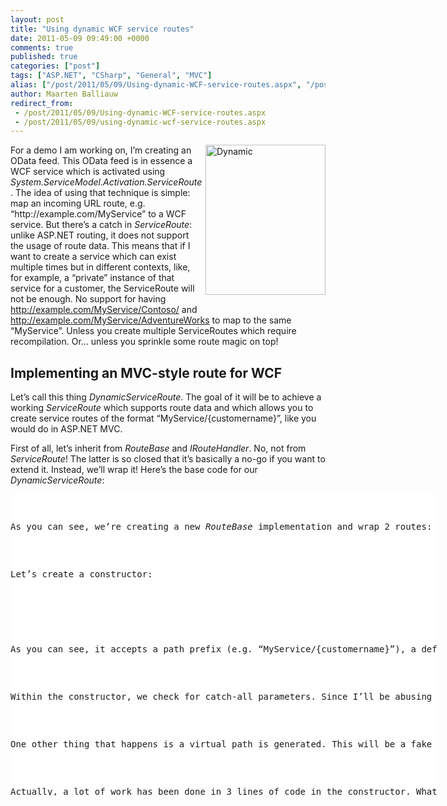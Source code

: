 ```yaml
---
layout: post
title: "Using dynamic WCF service routes"
date: 2011-05-09 09:49:00 +0000
comments: true
published: true
categories: ["post"]
tags: ["ASP.NET", "CSharp", "General", "MVC"]
alias: ["/post/2011/05/09/Using-dynamic-WCF-service-routes.aspx", "/post/2011/05/09/using-dynamic-wcf-service-routes.aspx"]
author: Maarten Balliauw
redirect_from:
 - /post/2011/05/09/Using-dynamic-WCF-service-routes.aspx
 - /post/2011/05/09/using-dynamic-wcf-service-routes.aspx
---
```

<p><a href="http://visiting-dubai-guide.com/Dynamic_Tower_Dubai.html" target="_blank"><img style="margin: 0px 0px 5px 5px; display: inline; float: right" title="Dynamic" alt="Dynamic" align="right" src="http://visiting-dubai-guide.com/dubai/dynamic_tower/Dynamic-tower-Dubai.jpg" width="192" height="240" /></a>For a demo I am working on, I’m creating an OData feed. This OData feed is in essence a WCF service which is activated using <em>System.ServiceModel.Activation.ServiceRoute</em>. The idea of using that technique is simple: map an incoming URL route, e.g. “http://example.com/MyService” to a WCF service. But there’s a catch in <em>ServiceRoute</em>: unlike ASP.NET routing, it does not support the usage of route data. This means that if I want to create a service which can exist multiple times but in different contexts, like, for example, a “private” instance of that service for a customer, the ServiceRoute will not be enough. No support for having <a href="http://example.com/MyService/Contoso/">http://example.com/MyService/Contoso/</a> and <a href="http://example.com/MyService/AdventureWorks">http://example.com/MyService/AdventureWorks</a> to map to the same “MyService”. Unless you create multiple ServiceRoutes which require recompilation. Or… unless you sprinkle some route magic on top!</p>  <h2>Implementing an MVC-style route for WCF</h2>  <p>Let’s call this thing <em>DynamicServiceRoute</em>. The goal of it will be to achieve a working <em>ServiceRoute</em> which supports route data and which allows you to create service routes of the format “MyService/{customername}”, like you would do in ASP.NET MVC.</p>  <p>First of all, let’s inherit from <em>RouteBase</em> and <em>IRouteHandler</em>. No, not from <em>ServiceRoute</em>! The latter is so closed that it’s basically a no-go if you want to extend it. Instead, we’ll wrap it! Here’s the base code for our <em>DynamicServiceRoute</em>:</p>  <div style="padding-bottom: 0px; margin: 0px; padding-left: 0px; padding-right: 0px; display: inline; float: none; padding-top: 0px" id="scid:9D7513F9-C04C-4721-824A-2B34F0212519:63c4cefa-6055-4568-88e4-122295d68570" class="wlWriterEditableSmartContent"><pre style=" width: 682px; height: 482px;background-color:White;overflow: auto;"><div><!--

Code highlighting produced by Actipro CodeHighlighter (freeware)
http://www.CodeHighlighter.com/

--><span style="color: #008080;"> 1</span> <span style="color: #0000FF;">public</span><span style="color: #000000;"> </span><span style="color: #0000FF;">class</span><span style="color: #000000;"> DynamicServiceRoute
</span><span style="color: #008080;"> 2</span> <span style="color: #000000;">    </span><span style="color: #000000;">:</span><span style="color: #000000;"> RouteBase</span><span style="color: #000000;">,</span><span style="color: #000000;"> IRouteHandler
</span><span style="color: #008080;"> 3</span> <span style="color: #000000;">{
</span><span style="color: #008080;"> 4</span> <span style="color: #000000;">    </span><span style="color: #0000FF;">private</span><span style="color: #000000;"> </span><span style="color: #0000FF;">string</span><span style="color: #000000;"> virtualPath </span><span style="color: #000000;">=</span><span style="color: #000000;"> </span><span style="color: #0000FF;">null</span><span style="color: #000000;">;
</span><span style="color: #008080;"> 5</span> <span style="color: #000000;">    </span><span style="color: #0000FF;">private</span><span style="color: #000000;"> ServiceRoute innerServiceRoute </span><span style="color: #000000;">=</span><span style="color: #000000;"> </span><span style="color: #0000FF;">null</span><span style="color: #000000;">;
</span><span style="color: #008080;"> 6</span> <span style="color: #000000;">    </span><span style="color: #0000FF;">private</span><span style="color: #000000;"> Route innerRoute </span><span style="color: #000000;">=</span><span style="color: #000000;"> </span><span style="color: #0000FF;">null</span><span style="color: #000000;">;
</span><span style="color: #008080;"> 7</span> <span style="color: #000000;">
</span><span style="color: #008080;"> 8</span> <span style="color: #000000;">    </span><span style="color: #0000FF;">public</span><span style="color: #000000;"> </span><span style="color: #0000FF;">static</span><span style="color: #000000;"> RouteData GetCurrentRouteData()
</span><span style="color: #008080;"> 9</span> <span style="color: #000000;">    {
</span><span style="color: #008080;">10</span> <span style="color: #000000;">    }
</span><span style="color: #008080;">11</span> <span style="color: #000000;">
</span><span style="color: #008080;">12</span> <span style="color: #000000;">    </span><span style="color: #0000FF;">public</span><span style="color: #000000;"> DynamicServiceRoute(</span><span style="color: #0000FF;">string</span><span style="color: #000000;"> pathPrefix</span><span style="color: #000000;">,</span><span style="color: #000000;"> </span><span style="color: #0000FF;">object</span><span style="color: #000000;"> defaults</span><span style="color: #000000;">,</span><span style="color: #000000;"> ServiceHostFactoryBase serviceHostFactory</span><span style="color: #000000;">,</span><span style="color: #000000;"> Type serviceType)
</span><span style="color: #008080;">13</span> <span style="color: #000000;">    {
</span><span style="color: #008080;">14</span> <span style="color: #000000;">    }
</span><span style="color: #008080;">15</span> <span style="color: #000000;">
</span><span style="color: #008080;">16</span> <span style="color: #000000;">    </span><span style="color: #0000FF;">public</span><span style="color: #000000;"> override RouteData GetRouteData(HttpContextBase httpContext)
</span><span style="color: #008080;">17</span> <span style="color: #000000;">    {
</span><span style="color: #008080;">18</span> <span style="color: #000000;">    }
</span><span style="color: #008080;">19</span> <span style="color: #000000;">
</span><span style="color: #008080;">20</span> <span style="color: #000000;">    </span><span style="color: #0000FF;">public</span><span style="color: #000000;"> override VirtualPathData GetVirtualPath(RequestContext requestContext</span><span style="color: #000000;">,</span><span style="color: #000000;"> RouteValueDictionary values)
</span><span style="color: #008080;">21</span> <span style="color: #000000;">    {
</span><span style="color: #008080;">22</span> <span style="color: #000000;">    }
</span><span style="color: #008080;">23</span> <span style="color: #000000;">
</span><span style="color: #008080;">24</span> <span style="color: #000000;">    </span><span style="color: #0000FF;">public</span><span style="color: #000000;"> </span><span style="color: #008080;">System</span><span style="color: #000000;">.</span><span style="color: #000000;">Web</span><span style="color: #000000;">.</span><span style="color: #000000;">IHttpHandler GetHttpHandler(RequestContext requestContext)
</span><span style="color: #008080;">25</span> <span style="color: #000000;">    {
</span><span style="color: #008080;">26</span> <span style="color: #000000;">    }
</span><span style="color: #008080;">27</span> <span style="color: #000000;">}</span></div></pre><!-- Code inserted with Steve Dunn's Windows Live Writer Code Formatter Plugin.  http://dunnhq.com --></div>

<p>As you can see, we’re creating a new <em>RouteBase</em> implementation and wrap 2 routes: an inner <em>ServiceRoute</em> and and inner <em>Route</em>. The first one will hold all our WCF details and will, in one of the next code snippets, be used to dispatch and activate the WCF service (or an OData feed or …). The latter will be used for URL matching: no way I’m going to rewrite the URL matching logic if it’s already there for you in <em>Route</em>.</p>

<p>Let’s create a constructor:</p>

<div style="padding-bottom: 0px; margin: 0px; padding-left: 0px; padding-right: 0px; display: inline; float: none; padding-top: 0px" id="scid:9D7513F9-C04C-4721-824A-2B34F0212519:1d74b9b1-e5ff-463b-95ff-b1db00be7803" class="wlWriterEditableSmartContent"><pre style=" width: 682px; height: 301px;background-color:White;overflow: auto;"><div><!--

Code highlighting produced by Actipro CodeHighlighter (freeware)
http://www.CodeHighlighter.com/

--><span style="color: #008080;"> 1</span> <span style="color: #0000FF;">public</span><span style="color: #000000;"> DynamicServiceRoute(</span><span style="color: #0000FF;">string</span><span style="color: #000000;"> pathPrefix</span><span style="color: #000000;">,</span><span style="color: #000000;"> </span><span style="color: #0000FF;">object</span><span style="color: #000000;"> defaults</span><span style="color: #000000;">,</span><span style="color: #000000;"> ServiceHostFactoryBase serviceHostFactory</span><span style="color: #000000;">,</span><span style="color: #000000;"> Type serviceType)
</span><span style="color: #008080;"> 2</span> <span style="color: #000000;">{
</span><span style="color: #008080;"> 3</span> <span style="color: #000000;">    </span><span style="color: #0000FF;">if</span><span style="color: #000000;"> (pathPrefix</span><span style="color: #000000;">.</span><span style="color: #000000;">IndexOf(</span><span style="color: #000000;">&quot;</span><span style="color: #000000;">{*</span><span style="color: #000000;">&quot;</span><span style="color: #000000;">) </span><span style="color: #000000;">&gt;=</span><span style="color: #000000;"> </span><span style="color: #000000;">0</span><span style="color: #000000;">)
</span><span style="color: #008080;"> 4</span> <span style="color: #000000;">    {
</span><span style="color: #008080;"> 5</span> <span style="color: #000000;">        </span><span style="color: #0000FF;">throw</span><span style="color: #000000;"> </span><span style="color: #0000FF;">new</span><span style="color: #000000;"> ArgumentException(</span><span style="color: #000000;">&quot;</span><span style="color: #000000;">Path prefix can not include catch-all route parameters.</span><span style="color: #000000;">&quot;</span><span style="color: #000000;">,</span><span style="color: #000000;"> </span><span style="color: #000000;">&quot;</span><span style="color: #000000;">pathPrefix</span><span style="color: #000000;">&quot;</span><span style="color: #000000;">);
</span><span style="color: #008080;"> 6</span> <span style="color: #000000;">    }
</span><span style="color: #008080;"> 7</span> <span style="color: #000000;">    </span><span style="color: #0000FF;">if</span><span style="color: #000000;"> (</span><span style="color: #000000;">!</span><span style="color: #000000;">pathPrefix</span><span style="color: #000000;">.</span><span style="color: #000000;">EndsWith(</span><span style="color: #000000;">&quot;</span><span style="color: #000000;">/</span><span style="color: #000000;">&quot;</span><span style="color: #000000;">))
</span><span style="color: #008080;"> 8</span> <span style="color: #000000;">    {
</span><span style="color: #008080;"> 9</span> <span style="color: #000000;">        pathPrefix </span><span style="color: #000000;">+=</span><span style="color: #000000;"> </span><span style="color: #000000;">&quot;</span><span style="color: #000000;">/</span><span style="color: #000000;">&quot;</span><span style="color: #000000;">;
</span><span style="color: #008080;">10</span> <span style="color: #000000;">    }
</span><span style="color: #008080;">11</span> <span style="color: #000000;">    pathPrefix </span><span style="color: #000000;">+=</span><span style="color: #000000;"> </span><span style="color: #000000;">&quot;</span><span style="color: #000000;">{*servicePath}</span><span style="color: #000000;">&quot;</span><span style="color: #000000;">;
</span><span style="color: #008080;">12</span> <span style="color: #000000;">
</span><span style="color: #008080;">13</span> <span style="color: #000000;">    virtualPath </span><span style="color: #000000;">=</span><span style="color: #000000;"> serviceType</span><span style="color: #000000;">.</span><span style="color: #000000;">FullName </span><span style="color: #000000;">+</span><span style="color: #000000;"> </span><span style="color: #000000;">&quot;</span><span style="color: #000000;">-</span><span style="color: #000000;">&quot;</span><span style="color: #000000;"> </span><span style="color: #000000;">+</span><span style="color: #000000;"> Guid</span><span style="color: #000000;">.</span><span style="color: #000000;">NewGuid()</span><span style="color: #000000;">.</span><span style="color: #000000;">ToString() </span><span style="color: #000000;">+</span><span style="color: #000000;"> </span><span style="color: #000000;">&quot;</span><span style="color: #000000;">/</span><span style="color: #000000;">&quot;</span><span style="color: #000000;">;
</span><span style="color: #008080;">14</span> <span style="color: #000000;">    innerServiceRoute </span><span style="color: #000000;">=</span><span style="color: #000000;"> </span><span style="color: #0000FF;">new</span><span style="color: #000000;"> ServiceRoute(virtualPath</span><span style="color: #000000;">,</span><span style="color: #000000;"> serviceHostFactory</span><span style="color: #000000;">,</span><span style="color: #000000;"> serviceType);
</span><span style="color: #008080;">15</span> <span style="color: #000000;">    innerRoute </span><span style="color: #000000;">=</span><span style="color: #000000;"> </span><span style="color: #0000FF;">new</span><span style="color: #000000;"> Route(pathPrefix</span><span style="color: #000000;">,</span><span style="color: #000000;"> </span><span style="color: #0000FF;">new</span><span style="color: #000000;"> RouteValueDictionary(defaults)</span><span style="color: #000000;">,</span><span style="color: #000000;"> this);
</span><span style="color: #008080;">16</span> <span style="color: #000000;">}</span></div></pre><!-- Code inserted with Steve Dunn's Windows Live Writer Code Formatter Plugin.  http://dunnhq.com --></div>

<p>As you can see, it accepts a path prefix (e.g. “MyService/{customername}”), a defaults object (so you can say <em>new { customername = “Default” }</em>), a <em>ServiceHostFactoryBase</em> (which may sound familiar if you’ve been using <em>ServiceRoute</em>) and a service type, which is the type of the class that will be your WCF service.</p>

<p>Within the constructor, we check for catch-all parameters. Since I’ll be abusing those later on, it’s important the user of this class can not make use of them. Next, a catch-all parameter <em>{*servicePath} </em>is appended to the <em>pathPrefix</em> parameter. I’m doing this because I want all calls to a path below “MyService/somecustomer/…” to match for this route. Yes, I can try to do this myself, but again this logic is already available in <em>Route</em> so I’ll just reuse it.</p>

<p>One other thing that happens is a virtual path is generated. This will be a fake path that I’ll use as the URL to match in the inner <em>ServiceRoute</em>. This means if I navigate to “MyService/SomeCustomer” or if I navigate to “MyServiceNamespace.MyServiceType-guid”, the same route will trigger. The first one is the pretty one that we’re trying to create, the latter is the internal “make-things-work” URL. Using this virtual path and the path prefix, simply create a <em>ServiceRoute</em> and <em>Route</em>.</p>

<p>Actually, a lot of work has been done in 3 lines of code in the constructor. What’s left is just an implementation of <em>RouteBase</em> which calls the corresponding inner logic. Here’s the meat:</p>

<div style="padding-bottom: 0px; margin: 0px; padding-left: 0px; padding-right: 0px; display: inline; float: none; padding-top: 0px" id="scid:9D7513F9-C04C-4721-824A-2B34F0212519:a51b55a1-02f6-40ae-98b2-ccdf06a7fde7" class="wlWriterEditableSmartContent"><pre style=" width: 682px; height: 301px;background-color:White;overflow: auto;"><div><!--

Code highlighting produced by Actipro CodeHighlighter (freeware)
http://www.CodeHighlighter.com/

--><span style="color: #008080;"> 1</span> <span style="color: #0000FF;">public</span><span style="color: #000000;"> override RouteData GetRouteData(HttpContextBase httpContext)
</span><span style="color: #008080;"> 2</span> <span style="color: #000000;">{
</span><span style="color: #008080;"> 3</span> <span style="color: #000000;">    </span><span style="color: #0000FF;">return</span><span style="color: #000000;"> innerRoute</span><span style="color: #000000;">.</span><span style="color: #000000;">GetRouteData(httpContext);
</span><span style="color: #008080;"> 4</span> <span style="color: #000000;">}
</span><span style="color: #008080;"> 5</span> <span style="color: #000000;">
</span><span style="color: #008080;"> 6</span> <span style="color: #000000;"></span><span style="color: #0000FF;">public</span><span style="color: #000000;"> override VirtualPathData GetVirtualPath(RequestContext requestContext</span><span style="color: #000000;">,</span><span style="color: #000000;"> RouteValueDictionary values)
</span><span style="color: #008080;"> 7</span> <span style="color: #000000;">{
</span><span style="color: #008080;"> 8</span> <span style="color: #000000;">    </span><span style="color: #0000FF;">return</span><span style="color: #000000;"> </span><span style="color: #0000FF;">null</span><span style="color: #000000;">;
</span><span style="color: #008080;"> 9</span> <span style="color: #000000;">}
</span><span style="color: #008080;">10</span> <span style="color: #000000;">
</span><span style="color: #008080;">11</span> <span style="color: #000000;"></span><span style="color: #0000FF;">public</span><span style="color: #000000;"> </span><span style="color: #008080;">System</span><span style="color: #000000;">.</span><span style="color: #000000;">Web</span><span style="color: #000000;">.</span><span style="color: #000000;">IHttpHandler GetHttpHandler(RequestContext requestContext)
</span><span style="color: #008080;">12</span> <span style="color: #000000;">{
</span><span style="color: #008080;">13</span> <span style="color: #000000;">    requestContext</span><span style="color: #000000;">.</span><span style="color: #000000;">HttpContext</span><span style="color: #000000;">.</span><span style="color: #000000;">RewritePath(</span><span style="color: #000000;">&quot;</span><span style="color: #000000;">~/</span><span style="color: #000000;">&quot;</span><span style="color: #000000;"> </span><span style="color: #000000;">+</span><span style="color: #000000;"> virtualPath </span><span style="color: #000000;">+</span><span style="color: #000000;"> requestContext</span><span style="color: #000000;">.</span><span style="color: #000000;">RouteData</span><span style="color: #000000;">.</span><span style="color: #000000;">Values[</span><span style="color: #000000;">&quot;</span><span style="color: #000000;">servicePath</span><span style="color: #000000;">&quot;</span><span style="color: #000000;">]</span><span style="color: #000000;">,</span><span style="color: #000000;"> </span><span style="color: #0000FF;">true</span><span style="color: #000000;">);
</span><span style="color: #008080;">14</span> <span style="color: #000000;">    </span><span style="color: #0000FF;">return</span><span style="color: #000000;"> innerServiceRoute</span><span style="color: #000000;">.</span><span style="color: #000000;">RouteHandler</span><span style="color: #000000;">.</span><span style="color: #000000;">GetHttpHandler(requestContext);
</span><span style="color: #008080;">15</span> <span style="color: #000000;">}</span></div></pre><!-- Code inserted with Steve Dunn's Windows Live Writer Code Formatter Plugin.  http://dunnhq.com --></div>

<p>I told you it was easy, right? <em>GetRouteData</em> is used by the routing engine to check if a route matches. We just pass that call to the inner route which is able to handle this. <em>GetVirtualPath</em> will not be important here, so simply return null there. If you <em>really really </em>feel this is needed, it would require some logic that creates a URL from a set of route data. But since you’ll probably never have to do that, null is good here. The most important thing here is <em>GetHttpHandler</em>. It is called by the routing engine to get a HTTP handler for a specific request context if the route matches. In this method, I simply rewrite the requested URL to the internal, ugly “MyServiceNamespace.MyServiceType-guid” URL and ask the inner <em>ServiceRoute</em> to have fun with it and serve the request. There, the magic just happened.</p>

<p>Want to use it? Simply register a new route:</p>

<div style="padding-bottom: 0px; margin: 0px; padding-left: 0px; padding-right: 0px; display: inline; float: none; padding-top: 0px" id="scid:9D7513F9-C04C-4721-824A-2B34F0212519:9f8d2a8d-762d-4bcd-b0d9-6643f0955d14" class="wlWriterEditableSmartContent"><pre style=" width: 682px; height: 61px;background-color:White;overflow: auto;"><div><!--

Code highlighting produced by Actipro CodeHighlighter (freeware)
http://www.CodeHighlighter.com/

--><span style="color: #008080;">1</span> <span style="color: #0000FF;">var</span><span style="color: #000000;"> dataServiceHostFactory </span><span style="color: #000000;">=</span><span style="color: #000000;"> </span><span style="color: #0000FF;">new</span><span style="color: #000000;"> DataServiceHostFactory();
</span><span style="color: #008080;">2</span> <span style="color: #000000;">RouteTable</span><span style="color: #000000;">.</span><span style="color: #000000;">Routes</span><span style="color: #000000;">.</span><span style="color: #000000;">Add(</span><span style="color: #0000FF;">new</span><span style="color: #000000;"> DynamicServiceRoute(</span><span style="color: #000000;">&quot;</span><span style="color: #000000;">MyService/{customername}</span><span style="color: #000000;">&quot;</span><span style="color: #000000;">,</span><span style="color: #000000;"> </span><span style="color: #0000FF;">null</span><span style="color: #000000;">,</span><span style="color: #000000;"> dataServiceHostFactory</span><span style="color: #000000;">,</span><span style="color: #000000;"> typeof(MyService)));</span></div></pre><!-- Code inserted with Steve Dunn's Windows Live Writer Code Formatter Plugin.  http://dunnhq.com --></div>

<h2>Conclusion</h2>

<p>Why would you need this? Well, imagine you are building a customer-specific service where you want to track service calls for a specific sutomer. For example, if you’re creating private NuGet repositories. And yes, this was a hint on a future blog post :-)</p>

<p>Feel this is useful to you as well? Grab the code here: <a href="/files/2011/5/DynamicServiceRoute.cs">DynamicServiceRoute.cs (1.94 kb)</a></p>
{% include imported_disclaimer.html %}
